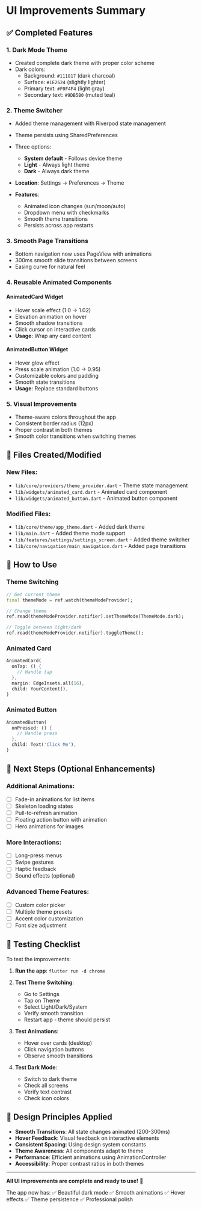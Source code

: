 # UI Improvements Summary

## ✅ Completed Features

### 1. **Dark Mode Theme**
- Created complete dark theme with proper color scheme
- Dark colors:
  - Background: `#111817` (dark charcoal)
  - Surface: `#1E2624` (slightly lighter)
  - Primary text: `#F0F4F4` (light gray)
  - Secondary text: `#9DB5B0` (muted teal)

### 2. **Theme Switcher**
- Added theme management with Riverpod state management
- Theme persists using SharedPreferences
- Three options:
  - **System default** - Follows device theme
  - **Light** - Always light theme
  - **Dark** - Always dark theme

- **Location**: Settings → Preferences → Theme
- **Features**:
  - Animated icon changes (sun/moon/auto)
  - Dropdown menu with checkmarks
  - Smooth theme transitions
  - Persists across app restarts

### 3. **Smooth Page Transitions**
- Bottom navigation now uses PageView with animations
- 300ms smooth slide transitions between screens
- Easing curve for natural feel

### 4. **Reusable Animated Components**

#### AnimatedCard Widget
- Hover scale effect (1.0 → 1.02)
- Elevation animation on hover
- Smooth shadow transitions
- Click cursor on interactive cards
- **Usage**: Wrap any card content

#### AnimatedButton Widget
- Hover glow effect
- Press scale animation (1.0 → 0.95)
- Customizable colors and padding
- Smooth state transitions
- **Usage**: Replace standard buttons

### 5. **Visual Improvements**
- Theme-aware colors throughout the app
- Consistent border radius (12px)
- Proper contrast in both themes
- Smooth color transitions when switching themes

## 📁 Files Created/Modified

### New Files:
- `lib/core/providers/theme_provider.dart` - Theme state management
- `lib/widgets/animated_card.dart` - Animated card component
- `lib/widgets/animated_button.dart` - Animated button component

### Modified Files:
- `lib/core/theme/app_theme.dart` - Added dark theme
- `lib/main.dart` - Added theme mode support
- `lib/features/settings/settings_screen.dart` - Added theme switcher
- `lib/core/navigation/main_navigation.dart` - Added page transitions

## 🎨 How to Use

### Theme Switching
```dart
// Get current theme
final themeMode = ref.watch(themeModeProvider);

// Change theme
ref.read(themeModeProvider.notifier).setThemeMode(ThemeMode.dark);

// Toggle between light/dark
ref.read(themeModeProvider.notifier).toggleTheme();
```

### Animated Card
```dart
AnimatedCard(
  onTap: () {
    // Handle tap
  },
  margin: EdgeInsets.all(16),
  child: YourContent(),
)
```

### Animated Button
```dart
AnimatedButton(
  onPressed: () {
    // Handle press
  },
  child: Text('Click Me'),
)
```

## 🚀 Next Steps (Optional Enhancements)

### Additional Animations:
- [ ] Fade-in animations for list items
- [ ] Skeleton loading states
- [ ] Pull-to-refresh animation
- [ ] Floating action button with animation
- [ ] Hero animations for images

### More Interactions:
- [ ] Long-press menus
- [ ] Swipe gestures
- [ ] Haptic feedback
- [ ] Sound effects (optional)

### Advanced Theme Features:
- [ ] Custom color picker
- [ ] Multiple theme presets
- [ ] Accent color customization
- [ ] Font size adjustment

## 📝 Testing Checklist

To test the improvements:

1. **Run the app**: `flutter run -d chrome`

2. **Test Theme Switching**:
   - Go to Settings
   - Tap on Theme
   - Select Light/Dark/System
   - Verify smooth transition
   - Restart app - theme should persist

3. **Test Animations**:
   - Hover over cards (desktop)
   - Click navigation buttons
   - Observe smooth transitions

4. **Test Dark Mode**:
   - Switch to dark theme
   - Check all screens
   - Verify text contrast
   - Check icon colors

## 🎯 Design Principles Applied

- **Smooth Transitions**: All state changes animated (200-300ms)
- **Hover Feedback**: Visual feedback on interactive elements
- **Consistent Spacing**: Using design system constants
- **Theme Awareness**: All components adapt to theme
- **Performance**: Efficient animations using AnimationController
- **Accessibility**: Proper contrast ratios in both themes

---

**All UI improvements are complete and ready to use!** 🎉

The app now has:
✅ Beautiful dark mode
✅ Smooth animations
✅ Hover effects
✅ Theme persistence
✅ Professional polish
